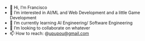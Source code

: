 - 👋 Hi, I’m Francisco 
- 👀 I’m interested in AI/ML and Web Development and a little Game Development
- 🌱 I’m currently learning AI Engineering/ Software Engineering
- 💞️ I’m looking to collaborate on whatever
- 📫 How to reach: @upupou@gmail.com 

<!---
T0ddB0t/T0ddB0t is a ✨ special ✨ repository because its `README.md` (this file) appears on your GitHub profile.
You can click the Preview link to take a look at your changes.
--->
